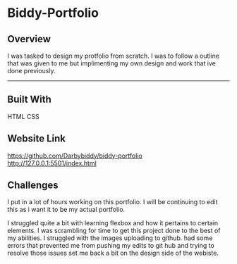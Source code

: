# Biddy-Portfolio

## Overview
I was tasked to design my protfolio from scratch. I was to follow a outline that was given to me but implimenting my own design and work that ive done previously. 

___

## Built With
HTML
CSS

## Website Link
https://github.com/Darbybiddy/biddy-portfolio
http://127.0.0.1:5501/index.html


## Challenges
I put in a lot of hours working on this portfolio. I will be continuing to edit this as i want it to be my actual portfolio. 

I struggled quite a bit with learning flexbox and how it pertains to certain elements. 
I was scrambling for time to get this project done to the best of my abilities. 
I struggled with the images uploading to github. had some errors that prevented me from pushing my edits to git hub and trying to resolve those issues set me back a bit on the design side of the webiste. 





